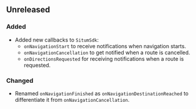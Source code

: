 ## Unreleased
### Added
- Added new callbacks to `SitumSdk`:
  - `onNavigationStart` to receive notifications when navigation starts.
  - `onNavigationCancellation` to get notified when a route is cancelled.
  - `onDirectionsRequested` for receiving notifications when a route is requested.

### Changed
- Renamed `onNavigationFinished` as `onNavigationDestinationReached` to
  differentiate it from `onNavigationCancellation`.